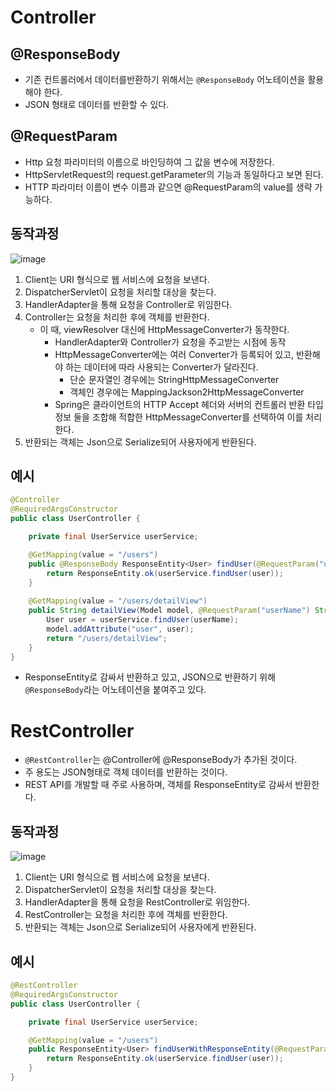 # Controller

## @ResponseBody

- 기존 컨트롤러에서 데이터를반환하기 위해서는 `@ResponseBody` 어노테이션을 활용해야 한다.
- JSON 형태로 데이터를 반환할 수 있다.

## @RequestParam

- Http 요청 파라미터의 이름으로 바인딩하여 그 값을 변수에 저장한다.
- HttpServletRequest의 request.getParameter의 기능과 동일하다고 보면 된다.
- HTTP 파라미터 이름이 변수 이름과 같으면 @RequestParam의 value를 생략 가능하다.

## 동작과정

![image](https://github.com/yeawonbong/study-spring/assets/75327385/42bc7921-9c4a-431b-87d8-982c946e1dd4)

1. Client는 URI 형식으로 웹 서비스에 요청을 보낸다.
2. DispatcherServlet이 요청을 처리할 대상을 찾는다.
3. HandlerAdapter을 통해 요청을 Controller로 위임한다.
4. Controller는 요청을 처리한 후에 객체를 반환한다.
    - 이 때, viewResolver 대신에 HttpMessageConverter가 동작한다.
        - HandlerAdapter와 Controller가 요청을 주고받는 시점에 동작
        - HttpMessageConverter에는 여러 Converter가 등록되어 있고, 반환해야 하는 데이터에 따라 사용되는 Converter가 달라진다.
            - 단순 문자열인 경우에는 StringHttpMessageConverter
            - 객체인 경우에는 MappingJackson2HttpMessageConverter
        - Spring은 클라이언트의 HTTP Accept 헤더와 서버의 컨트롤러 반환 타입 정보 둘을 조합해 적합한 HttpMessageConverter를 선택하여 이를 처리한다.
5. 반환되는 객체는 Json으로 Serialize되어 사용자에게 반환된다.

## 예시

```java
@Controller
@RequiredArgsConstructor
public class UserController {

    private final UserService userService;

    @GetMapping(value = "/users")
    public @ResponseBody ResponseEntity<User> findUser(@RequestParam("userName") String userName){
        return ResponseEntity.ok(userService.findUser(user));
    }
    
    @GetMapping(value = "/users/detailView")
    public String detailView(Model model, @RequestParam("userName") String userName){
        User user = userService.findUser(userName);
        model.addAttribute("user", user);
        return "/users/detailView";
    }
}
```

- ResponseEntity로 감싸서 반환하고 있고, JSON으로 반환하기 위해 `@ResponseBody`라는 어노테이션을 붙여주고 있다.

# RestController

- `@RestController`는 @Controller에 @ResponseBody가 추가된 것이다.
- 주 용도는 JSON형태로 객체 데이터를 반환하는 것이다.
- REST API를 개발할 때 주로 사용하며, 객체를 ResponseEntity로 감싸서 반환한다.

## 동작과정

![image](https://github.com/yeawonbong/study-spring/assets/75327385/44710559-7ec0-445c-8664-93eae0cd50a1)

1. Client는 URI 형식으로 웹 서비스에 요청을 보낸다.
2. DispatcherServlet이 요청을 처리할 대상을 찾는다.
3. HandlerAdapter을 통해 요청을 RestController로 위임한다.
4. RestController는 요청을 처리한 후에 객체를 반환한다.
5. 반환되는 객체는 Json으로 Serialize되어 사용자에게 반환된다.

## 예시

```java
@RestController
@RequiredArgsConstructor
public class UserController {

    private final UserService userService;

    @GetMapping(value = "/users")
    public ResponseEntity<User> findUserWithResponseEntity(@RequestParam("userName") String userName){
        return ResponseEntity.ok(userService.findUser(user));
    }
}
```
